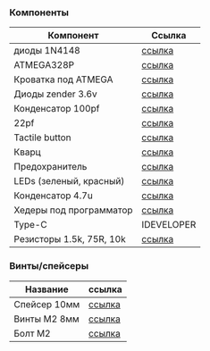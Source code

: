 
### Компоненты
| Компонент                | Ссылка                                                                                                                  |
| ------------------------ | --------------------------------------------------------------------------------------------------------------------- |
| диоды 1N4148             | [ссылка](https://aliexpress.ru/item/32846187205.html?sku_id=65240376421&spm=a2g2w.productlist.list.1.5802ad9fgX73FR)            |
| ATMEGA328P               | [ссылка](https://aliexpress.ru/item/1005003807040347.html?sku_id=12000027232898770&spm=a2g2w.productlist.list.6.30d5570dVHnttd) |
| Кроватка под ATMEGA      | [ссылка](https://aliexpress.ru/item/4001048163251.html?sku_id=10000013760774594&spm=a2g2w.productlist.list.1.681343aeMIaf2w)    |
| Диоды zender 3.6v        | [ссылка](https://aliexpress.ru/item/1005004714395434.html?sku_id=12000030206406691&spm=a2g2w.productlist.list.0.610073dbr7ueYM) |
| Конденсатор 100pf        | [ссылка](https://aliexpress.ru/item/1005002290441861.html?sku_id=12000020462004313&spm=a2g2w.productlist.list.0.6855a713jM6Msu) |
| 22pf                     | [ссылка](https://aliexpress.ru/item/4000007660448.html?sku_id=10000000022209516&spm=a2g2w.productlist.list.0.a5902c72TLkFab)    |
| Tactile button           | [ссылка](https://aliexpress.ru/item/32804694518.html?sku_id=64342210181&spm=a2g2w.productlist.list.6.6e6256a5pkLAtz)            |
| Кварц                    | [ссылка](https://aliexpress.ru/item/32550221039.html?sku_id=58705258700&spm=a2g2w.productlist.list.2.1f2850b2W2jLHz)            |
| Предохранитель           | [ссылка](https://aliexpress.ru/item/32834491209.html?sku_id=65053713909&spm=a2g2w.productlist.list.19.604e4638B2hAFS)           |
| LEDs (зеленый, красный)  | [ссылка](https://aliexpress.ru/item/1005003475346159.html?sku_id=12000025954451135&spm=a2g2w.productlist.list.2.7c1a2eb0Ou6SFL) |
| Конденсатор 4.7u         | [ссылка](https://aliexpress.ru/item/1005003189675117.html?sku_id=12000024578628894&spm=a2g2w.productlist.list.4.f558686e9GnjfC) |
| Хедеры под программатор  | [ссылка](https://aliexpress.ru/item/32357760180.html?sku_id=63795352705&spm=a2g2w.productlist.list.14.4892e328sgtEE2)           |
| Type-C                   | IDEVELOPER                                                                                                            |
| Резисторы 1.5k, 75R, 10k | [ссылка](https://aliexpress.ru/item/32847096736.html?sku_id=65227930982&spm=a2g2w.productlist.list.4.113b1464gnlBZu)            |


### Винты/спейсеры

| Название     | ссылка                                                                                                           |
| ------------ | ---------------------------------------------------------------------------------------------------------------- |
| Спейсер 10мм | [ссылка](https://sl.aliexpress.ru/p?key=IKlwxez)       |
| Винты М2 8мм | [ссылка](https://sl.aliexpress.ru/p?key=mWlwxZU)      |
| Болт М2      | [ссылка](https://aliexpress.ru/item/32868247852.html?sku_id=12000025571837721&spm=a2g2w.productlist.list.3.eb0e26b3D993M1) |
